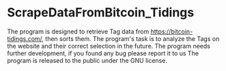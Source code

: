 ﻿# ScrapeDataFromBitcoin_Tidings
The program is designed to retrieve Tag data from https://bitcoin-tidings.com/, then sorts them.
The program's task is to analyze the Tags on the website and their correct selection in the future.
The program needs further development, if you found any bug please report it to us
The program is released to the public under the GNU license. 
